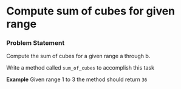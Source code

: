 # Compute sum of cubes for given range

### Problem Statement
Compute the sum of cubes for a given range a through b.

Write a method called ```sum_of_cubes``` to accomplish this task

**Example** Given range 1 to 3 the method should return ```36```
